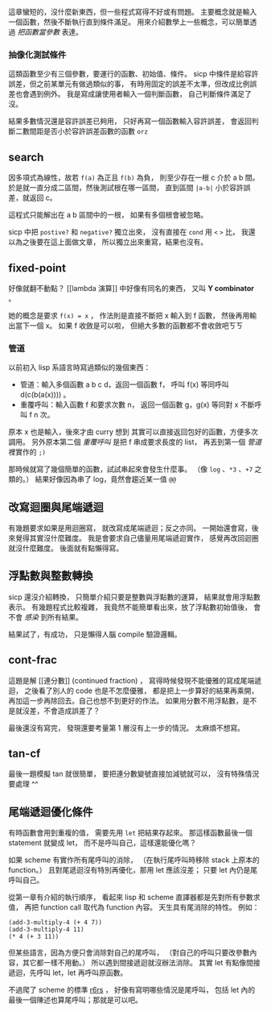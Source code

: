 這章蠻短的，沒什麼新東西，但一些程式寫得不好或有問題。
主要概念就是輸入一個函數，然後不斷執行直到條件滿足。
用來介紹數學上一些概念，可以簡單透過 *把函數當參數* 表達。

### 抽像化測試條件
這類函數至少有三個參數，要運行的函數、初始值、條件。
sicp 中條件是給容許誤差，但之前某單元有做過類似的事，
有時用固定的誤差不太準，但改成比例誤差也會遇到例外。
我是寫成讓使用者輸入一個判斷函數，
自己判斷條件滿足了沒。

結果多數情況還是容許誤差已夠用，
只好再寫一個函數輸入容許誤差，
會返回判斷二數間距是否小於容許誤差函數的函數 `orz`


## search
因多項式為線性，故若 `f(a)` 為正且 `f(b)` 為負，
則至少存在一根 c 介於 a b 間。
於是就一直分成二區間，然後測試根在哪一區間，
直到區間 `|a-b|` 小於容許誤差，就返回 c。

這程式只能解出在 a b 區間中的一根，
如果有多個根會被忽略。

sicp 中把 `postive?` 和 `negative?` 獨立出來，
沒有直接在 `cond` 用 `<` `>` 比，
我還以為之後要在這上面做文章，
所以獨立出來重寫，結果也沒有。

## fixed-point
好像就翻不動點？
[[lambda 演算]] 中好像有同名的東西，
又叫 **Y combinator** 。

她的概念是要求 `f(x) = x` ，
作法則是直接不斷把 x 輸入到 f 函數，
然後再用輸出當下一個 x。
如果 f 收斂是可以啦，
但絕大多數的函數都不會收斂吧ㄎㄎ

### 管道
以前初入 lisp 系語言時寫過類似的幾個東西：

  - 管道：輸入多個函數 a b c d，返回一個函數 f，
    呼叫 f(x) 等同呼叫 d(c(b(a(x)))) 。
  - 重覆呼叫：輸入函數 f 和要求次數 n，
    返回一個函數 g，g(x) 等同對 x 不斷呼叫 f n 次。

原本 x 也是輸入，後來才由 curry 想到
其實可以直接返回包好的函數，方便多次調用。
另外原本第二個 *重覆呼叫* 是把 f 串成要求長度的 list，
再丟到第一個 *管道* 裡實作的 `;)`

那時候就寫了幾個簡單的函數，試試串起來會發生什麼事。
（像 `log` 、`*3` 、`+7` 之類的。）
結果好像因為串了 log，竟然會趨近某一值 `@@`

## 改寫迴圈與尾端遞迴
有幾題要求如果是用迴圈寫，
就改寫成尾端遞迴；反之亦同。
一開始還會寫，後來覺得其實沒什麼難度。
我是會要求自己儘量用尾端遞迴實作，
感覺再改回迴圈就沒什麼難度。
後面就有點懶得寫。

## 浮點數與整數轉換
sicp 還沒介紹轉換，
只簡單介紹只要是整數與浮點數的運算，
結果就會用浮點數表示。
有幾題程式比較複雜，
我竟然不能簡單看出來，放了浮點數初始值後，
會不會 *感染* 到所有結果。

結果試了，有成功，
只是懶得人腦 compile 驗證邏輯。


## cont-frac
這題是解 [[連分數]] (continued fraction) ，
寫得時候發現不能優雅的寫成尾端遞迴，
之後看了別人的 code 也是不怎麼優雅，
都是把上一步算好的結果再乘開，
再加這一步再除回去。自己也想不到更好的作法。
如果用分數不用浮點數，是不是就沒差，不會造成誤差了？

最後還沒有寫完，
發現還要考量第 1 層沒有上一步的情況。
太麻煩不想寫。

## tan-cf
最後一題模擬 tan 就很簡單，
要把連分數變號直接加減號就可以，
沒有特殊情況要處理 ^^

## 尾端遞迴優化條件
有時函數會用到重複的值，
需要先用 `let` 把結果存起來。
那這樣函數最後一個 statement 就變成 let，
而不是呼叫自己，這樣還能優化嗎？

如果 scheme 有實作所有尾呼叫的消除，
（在執行尾呼叫時移除 stack 上原本的 function。）
且對尾遞迴沒有特別再優化，那用 let 應該沒差；
只要 let 內仍是尾呼叫自己。

從第一章有介紹的執行順序，
看起來 lisp 和 scheme 直譯器都是先對所有參數求值，
再把 function call 取代為 function 內容。
天生具有尾消除的特性。
例如：

    (add-3-multiply-4 (+ 4 7))
    (add-3-multiply-4 11)
    (* 4 (+ 3 11))

但某些語言，因為方便只會消除對自己的尾呼叫，
（對自己的呼叫只要改參數內容，其它都一樣不用動。）
所以遇到間接遞迴就沒辦法消除。
其實 let 有點像間接遞迴，先呼叫 let，let 再呼叫原函數。

不過爬了 scheme 的標準 [r6rs][] ，
好像有寫明哪些情況是尾呼叫，
包括 let 內的最後一個陳述也算尾呼叫；那就是可以吧。

[r6rs]: http://www.r6rs.org/final/html/r6rs/r6rs-Z-H-14.html#node_sec_11.20

